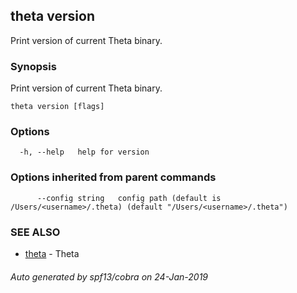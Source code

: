 ## theta version

Print version of current Theta binary.

### Synopsis

Print version of current Theta binary.

```
theta version [flags]
```

### Options

```
  -h, --help   help for version
```

### Options inherited from parent commands

```
      --config string   config path (default is /Users/<username>/.theta) (default "/Users/<username>/.theta")
```

### SEE ALSO

* [theta](theta.md)	 - Theta

###### Auto generated by spf13/cobra on 24-Jan-2019
